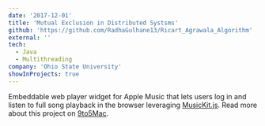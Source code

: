 ```yaml
---
date: '2017-12-01'
title: 'Mutual Exclusion in Distributed Systsms'
github: 'https://github.com/RadhaGulhane13/Ricart_Agrawala_Algorithm'
external: ''
tech:
  - Java
  - Multithreading
company: 'Ohio State University'
showInProjects: true
---
```


Embeddable web player widget for Apple Music that lets users log in and listen to full song playback in the browser leveraging [MusicKit.js](https://developer.apple.com/documentation/musickitjs). Read more about this project on [9to5Mac](https://9to5mac.com/2018/06/03/apple-music-embeddable-web-player-listen-browser/).
